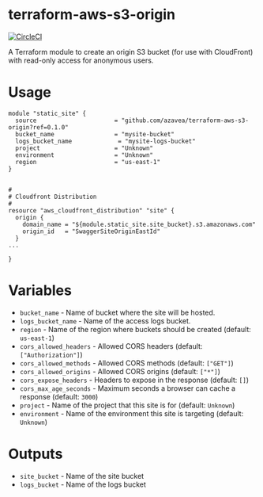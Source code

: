 # terraform-aws-s3-origin

[![CircleCI](https://circleci.com/gh/azavea/terraform-aws-s3-origin.svg?style=svg)](https://circleci.com/gh/azavea/terraform-aws-s3-origin)

A Terraform module to create an origin S3 bucket (for use with CloudFront) with read-only access for anonymous users.

# Usage
```hcl
module "static_site" {
  source                      = "github.com/azavea/terraform-aws-s3-origin?ref=0.1.0"
  bucket_name                 = "mysite-bucket"
  logs_bucket_name             = "mysite-logs-bucket"
  project                     = "Unknown"
  environment                 = "Unknown"
  region                      = "us-east-1"
}


#
# Cloudfront Distribution
#
resource "aws_cloudfront_distribution" "site" {
  origin {
    domain_name = "${module.static_site.site_bucket}.s3.amazonaws.com"
    origin_id   = "SwaggerSiteOriginEastId"
  }
...

}
```


# Variables

- `bucket_name` - Name of bucket where the site will be hosted.
- `logs_bucket_name` - Name of the access logs bucket.
- `region`  - Name of the region where buckets should be created (default: `us-east-1`)
- `cors_allowed_headers` - Allowed CORS headers (default: `["Authorization"]`)
- `cors_allowed_methods` - Allowed CORS methods (default: `["GET"]`)
- `cors_allowed_origins` - Allowed CORS origins (default: `["*"]`)
- `cors_expose_headers` - Headers to expose in the response (default: `[]`)
- `cors_max_age_seconds` - Maximum seconds a browser can cache a response (default: `3000`)
- `project` - Name of the project that this site is for (default: `Unknown`)
- `environment` - Name of the environment this site is targeting (default: `Unknown`)

# Outputs

- `site_bucket` - Name of the site bucket
- `logs_bucket` - Name of the logs bucket

